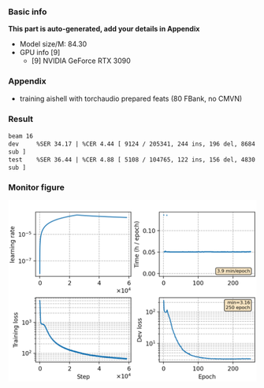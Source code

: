 ### Basic info

**This part is auto-generated, add your details in Appendix**

* Model size/M: 84.30
* GPU info \[9\]
  * \[9\] NVIDIA GeForce RTX 3090

### Appendix

* training aishell with torchaudio prepared feats (80 FBank, no CMVN)

### Result
```
beam 16
dev     %SER 34.17 | %CER 4.44 [ 9124 / 205341, 244 ins, 196 del, 8684 sub ]
test    %SER 36.44 | %CER 4.88 [ 5108 / 104765, 122 ins, 156 del, 4830 sub ]
```

### Monitor figure
![monitor](./monitor.png)

